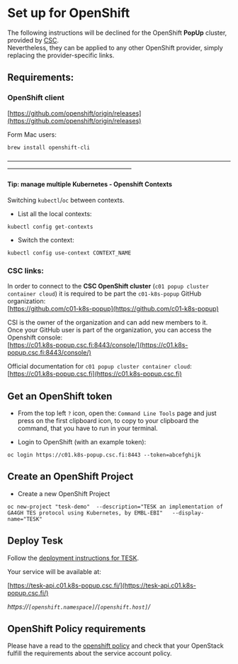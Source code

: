 # Set up for OpenShift

The following instructions will be declined for the OpenShift __PopUp__ cluster, provided by [CSC](https://www.csc.fi).  
Nevertheless, they can be applied to any other OpenShift provider, simply replacing the provider-specific links.

## Requirements:

### OpenShift client

[https://github.com/openshift/origin/releases](https://github.com/openshift/origin/releases)

Form Mac users:

```
brew install openshift-cli
```
————————————————————————————————————————————————————————

#### Tip: manage multiple Kubernetes - Openshift Contexts

Switching `kubectl`/`oc` between contexts.

-   List all the local contexts:

```
kubectl config get-contexts
```

-   Switch the context:

```
kubectl config use-context CONTEXT_NAME
```

### CSC links:

In order to connect to the __CSC OpenShift cluster__ (`c01 popup cluster container cloud`) it is required to be part the `c01-k8s-popup` GitHub organization:  
[https://github.com/c01-k8s-popup](https://github.com/c01-k8s-popup)

CSI is the owner of the organization and can add new members to it.  
Once your GitHub user is part of the organization, you can access the Openshift console:  
[https://c01.k8s-popup.csc.fi:8443/console/](https://c01.k8s-popup.csc.fi:8443/console/)

Official documentation for `c01 popup cluster container cloud`:  
[https://c01.k8s-popup.csc.fi](https://c01.k8s-popup.csc.fi)


## Get an OpenShift token

-   From the top left `?` icon, open the: `Command Line Tools` page and just press on the first clipboard icon, to copy to your clipboard the command, that you have to run in your terminal.

-   Login to OpenShift (with an example token):

```
oc login https://c01.k8s-popup.csc.fi:8443 --token=abcefghijk
```

## Create an OpenShift Project

-   Create a new OpenShift Project

```
oc new-project "tesk-demo"  --description="TESK an implementation of GA4GH TES protocol using Kubernetes, by EMBL-EBI"   --display-name="TESK"
```

## Deploy Tesk

Follow the [deployment instructions for TESK](deployment.md).

Your service will be available at:

[https://tesk-api.c01.k8s-popup.csc.fi/](https://tesk-api.c01.k8s-popup.csc.fi/)

_https://`[openshift.namespace]`/`[openshift.host]`/_

## OpenShift Policy requirements

Please have a read to the [openshift policy](openshift_policy.md) and check that your OpenStack fulfill the requirements about the service account policy.

